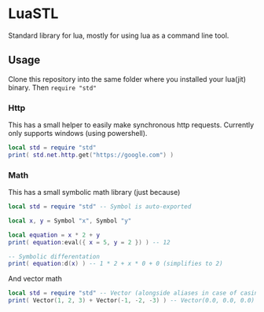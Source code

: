 # LuaSTL

Standard library for lua, mostly for using lua as a command line tool.

## Usage

Clone this repository into the same folder where you installed your lua(jit) binary.
Then `require "std"`

### Http

This has a small helper to easily make synchronous http requests.
Currently only supports windows (using powershell).

```lua
local std = require "std"
print( std.net.http.get("https://google.com") )
```

### Math

This has a small symbolic math library (just because)

```lua
local std = require "std" -- Symbol is auto-exported

local x, y = Symbol "x", Symbol "y"

local equation = x * 2 + y
print( equation:eval({ x = 5, y = 2 }) ) -- 12

-- Symbolic differentation
print( equation:d(x) ) -- 1 * 2 + x * 0 + 0 (simplifies to 2)
```

And vector math

```lua
local std = require "std" -- Vector (alongside aliases in case of casing/typo errors are exposed with the stl)
print( Vector(1, 2, 3) + Vector(-1, -2, -3) ) -- Vector(0.0, 0.0, 0.0)
```